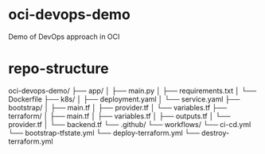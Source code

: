 # oci-devops-demo

Demo of DevOps approach in OCI

# repo-structure

oci-devops-demo/
├── app/
│   ├── main.py
│   ├── requirements.txt
│   └── Dockerfile
├── k8s/
│   ├── deployment.yaml
│   └── service.yaml
├── bootstrap/
│   ├── main.tf
│   ├── provider.tf
│   └── variables.tf
├── terraform/
│   ├── main.tf
│   ├── variables.tf
│   ├── outputs.tf
│   └── provider.tf
│   └── backend.tf
└── .github/
    └── workflows/
        └── ci-cd.yml
        └── bootstrap-tfstate.yml
        └── deploy-terraform.yml
        └── destroy-terraform.yml

